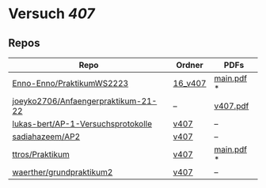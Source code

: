 # Versuch *407*

## Repos

|                                       Repo                                       |                                       Ordner                                       |                                                                              PDFs                                                                              |
|----------------------------------------------------------------------------------|------------------------------------------------------------------------------------|----------------------------------------------------------------------------------------------------------------------------------------------------------------|
|[Enno-Enno/PraktikumWS2223](../repo/Enno-Enno/PraktikumWS2223)                    |[16_v407](https://github.com/Enno-Enno/PraktikumWS2223/tree/main/16_v407)           |[main.pdf](https://docs.google.com/viewer?url=https://raw.githubusercontent.com/NicoWeio/awesome-ap-pdfs/main/Enno-Enno%E2%88%95PraktikumWS2223/407/main.pdf) \*|
|[joeyko2706/Anfaengerpraktikum-21-22](../repo/joeyko2706/Anfaengerpraktikum-21-22)|–                                                                                   |[v407.pdf](https://docs.google.com/viewer?url=https://raw.githubusercontent.com/joeyko2706/Anfaengerpraktikum-21-22/main/Protokolle/v407.pdf)                   |
|[lukas-bert/AP-1-Versuchsprotokolle](../repo/lukas-bert/AP-1-Versuchsprotokolle)  |[v407](https://github.com/lukas-bert/AP-1-Versuchsprotokolle/tree/main/v407)        |–                                                                                                                                                               |
|[sadiahazeem/AP2](../repo/sadiahazeem/AP2)                                        |[v407](https://github.com/sadiahazeem/AP2/tree/main/Fresnelelel/latex-template/v407)|–                                                                                                                                                               |
|[ttros/Praktikum](../repo/ttros/Praktikum)                                        |[v407](https://github.com/ttros/Praktikum/tree/main/Protokolle/v407)                |[main.pdf](https://docs.google.com/viewer?url=https://raw.githubusercontent.com/NicoWeio/awesome-ap-pdfs/main/ttros%E2%88%95Praktikum/407/main.pdf) \*          |
|[waerther/grundpraktikum2](../repo/waerther/grundpraktikum2)                      |[v407](https://github.com/waerther/grundpraktikum2/tree/master/v407)                |–                                                                                                                                                               |
